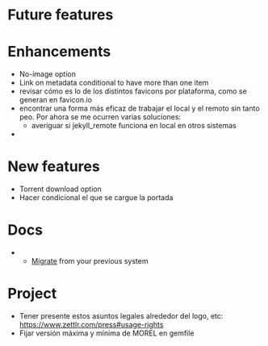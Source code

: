 # Future features

# Enhancements
- No-image option
- Link on metadata conditional to have more than one item
- revisar cómo es lo de los distintos favicons por plataforma, como se generan en favicon.io
- encontrar una forma más eficaz de trabajar el local y el remoto sin tanto peo. Por ahora se me ocurren varias soluciones:
  - averiguar si jekyll_remote funciona en local en otros sistemas
- 

# New features
- Torrent download option
- Hacer condicional el que se cargue la portada 

# Docs
- * [Migrate](https://import.jekyllrb.com/docs/home/) from your previous system

# Project
- Tener presente estos asuntos legales alrededor del logo, etc: https://www.zettlr.com/press#usage-rights
- Fijar versión máxima y mínima de MOREL en gemfile